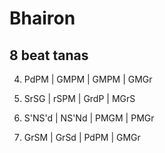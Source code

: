 # Bhairon

## 8 beat tanas

4. PdPM | GMPM | GMPM | GMGr

5. SrSG | rSPM | GrdP | MGrS

6. S'NS'd | NS'Nd | PMGM | PMGr

7. GrSM | GrSd | PdPM | GMGr




